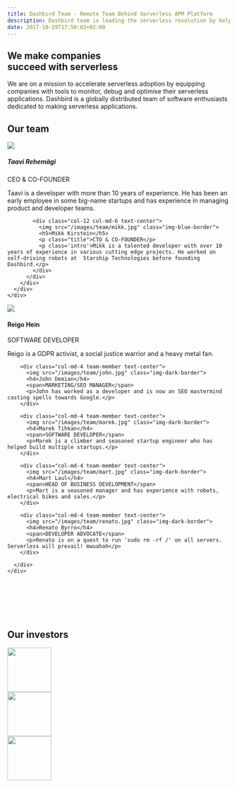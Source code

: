 ```yaml
---
title: Dashbird Team - Remote Team Behind Serverless APM Platform
description: Dashbird team is leading the serverless revolution by helping software engineers to build better FaaS apps. We're hiring!
date: 2017-10-29T17:50:03+02:00
---
```


<section class="container-fluid">
  <div class="row team-hero-bg" style="">
    <div class="col text-center team-hero justify-content-md-center">
      <h1 class="mt-5 roboto-mono">We make companies</br>succeed with serverless</h1>
      <p class='text-center'>We are on a mission to accelerate serverless adoption by equipping companies with tools to monitor, debug and optimise their serverless applications. Dashbird is a globally distributed team of software enthusiasts dedicated to making serverless applications.</p>
    </div>
  </div>

  <div class="row justify-content-center team-management">
    <div class="col text-center">
      <h1 class='underlined d-inline-block roboto-mono'>Our team</h1>
      <div class="row justify-content-center">
        <div class="col-9">
          <div class="row justify-content-center mt-5 pt-5">
            <div class="col-12 col-md-6 mb-md-0 mb-5 text-center">
              <img src="/images/team/taavi.jpg" class="img-blue-border">
              <h5>Taavi Rehemägi</h5>
              <p class="title">CEO & CO-FOUNDER</p>
              <p class='intro'>Taavi is a developer with more than 10 years of experience. He has been an early employee in some big-name startups and has experience in managing product and developer teams.</p>
            </div>

            <div class="col-12 col-md-6 text-center">
              <img src="/images/team/mikk.jpg" class="img-blue-border">
              <h5>Mikk Kirstein</h5>
              <p class="title">CTO & CO-FOUNDER</p>
              <p class='intro'>Mikk is a talented developer with over 10 years of experience in various cutting edge projects. He worked on self-driving robots at  Starship Technologies before founding Dashbird.</p>
            </div>
          </div>
        </div>
      </div>
    </div>
  </div>


  <div class="row justify-content-md-center team-team">
    <div class="col-md-10">
      <div class="row">
        <div class="col-md-4 team-member text-center">
          <img src="/images/team/reigo.jpg" class="img-dark-border">
          <h4>Reigo Hein</h4>
          <span>SOFTWARE DEVELOPER</span>
          <p>Reigo is a GDPR activist, a social justice warrior and a heavy metal fan.</p> 
        </div>

        <div class="col-md-4 team-member text-center">
          <img src="/images/team/john.jpg" class="img-dark-border">
          <h4>John Demian</h4>
          <span>MARKETING/SEO MANAGER</span>
          <p>John has worked as a developer and is now an SEO mastermind casting spells towards Google.</p>
        </div>

        <div class="col-md-4 team-member text-center">
          <img src="/images/team/marek.jpg" class="img-dark-border">
          <h4>Marek Tihkan</h4>
          <span>SOFTWARE DEVELOPER</span>
          <p>Marek is a climber and seasoned startup engineer who has helped build multiple startups.</p>
        </div>

        <div class="col-md-4 team-member text-center">
          <img src="/images/team/mart.jpg" class="img-dark-border">
          <h4>Mart Laul</h4>
          <span>HEAD OF BUSINESS DEVELOPMENT</span>
          <p>Mart is a seasoned manager and has experience with robots, electrical bikes and sales.</p>
        </div>

        <div class="col-md-4 team-member text-center">
          <img src="/images/team/renato.jpg" class="img-dark-border">
          <h4>Renato Byrro</h4>
          <span>DEVELOPER ADVOCATE</span>
          <p>Renato is on a quest to run 'sudo rm -rf /' on all servers. Serverless will prevail! mwuahah</p>
        </div>

      </div>
    </div>
  </div>

  <div class="row justify-content-center bg-white">
    <div class="col-md-10" style='padding-top: 80px; padding-bottom: 80px;'>
      <div class="row align-items-center">
        <div class='col-12 col-md-4 mb-5 mb-md-0 text-center'>
          <h1 class='underlined d-inline-block'>Our investors</h1>
        </div>
        <div class='col-12 col-md-2 text-center'><img height=100 src='/images/passion-capital.png'></div>
        <div class='col-12 col-md-3 text-center'><img height=100 src='/images/icebreaker.png'></div>
        <div class='col-12 col-md-2 text-center'><img height=100 src='/images/lift.png'></div>
    </div>
  </div>
</section>
